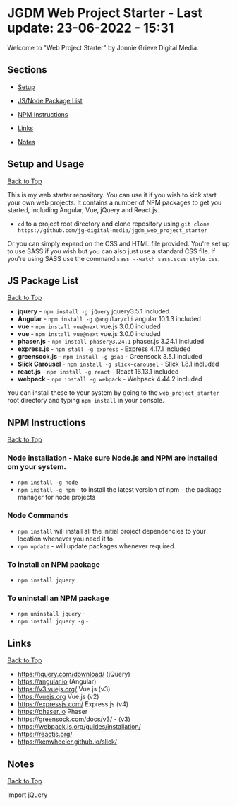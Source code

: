 # JGDM Web Project Starter - **Last update:** 23-06-2022  - 15:31

Welcome to "Web Project Starter" by Jonnie Grieve Digital Media. 

## **Sections**

  + [Setup](#setup-and-usage)

  + [JS/Node Package List](#js-package-list)

  + [NPM Instructions](#npm-instructions)
  
  + [Links](#links)
  
  + [Notes](#notes)

## Setup and Usage
[Back to Top](#sections)

This is my web starter repository. You can use it if you wish to kick start your own web projects. It contains a number of NPM packages to get you started, including Angular, Vue, jQuery and React.js.

+ ```cd``` to a project root directory and clone repository using ```git clone https://github.com/jg-digital-media/jgdm_web_project_starter```

Or you can simply expand on the CSS and HTML file provided.  You're set up to use SASS if you wish but you can also just use a standard CSS file.  If you're using SASS use the command `sass --watch sass.scss:style.css`. 

## JS Package List
[Back to Top](#sections)

+ **jquery**  - ```npm install -g jQuery``` jquery3.5.1 included
+ **Angular** - ```npm install -g @angular/cli``` angular 10.1.3 included
+ **vue** - ```npm install vue@next``` vue.js 3.0.0 included
+ **vue** - ```npm install vue@next``` vue.js 3.0.0 included
+ **phaser.js** - ```npm install phaser@3.24.1```  phaser.js 3.24.1 included
+ **express.js** - ```npm stall -g express``` - Express 4.17.1 included
+ **greensock.js** - ```npm install -g gsap``` - Greensock 3.5.1 included
+ **Slick Carousel** - ```npm install -g slick-carousel``` - Slick 1.8.1 included
+ **react.js** - ```npm install -g react``` - React 16.13.1 included
+ **webpack** - ```npm install -g webpack``` - Webpack 4.44.2 included

You can install these to your system by going to the ```web_project_starter``` root directory and typing ```npm install``` in your console.

## NPM Instructions
[Back to Top](#sections)


### Node installation - Make sure Node.js and NPM are installed om your system.
+ ```npm install -g node```
+ ```npm install -g npm``` - to install the latest version of npm - the package manager for node projects

### Node Commands

+ ```npm install``` will install all the initial project dependencies to your location whenever you need it to.
+ ```npm update``` - will update packages whenever required.

### To install an NPM package

+ ```npm install jquery```

### To uninstall an NPM package
+ ```npm uninstall jquery``` - 
+ ```npm install jquery -g``` - 


## Links
[Back to Top](#sections)

+ https://jquery.com/download/ (jQuery)
+ https://angular.io (Angular)
+ https://v3.vuejs.org/ Vue.js (v3)
+ https://vuejs.org Vue.js (v2)
+ https://expressjs.com/ Express.js (v4)
+ https://phaser.io Phaser 
+ https://greensock.com/docs/v3/ - (v3)
+ https://webpack.js.org/guides/installation/
+ https://reactjs.org/ 
+ https://kenwheeler.github.io/slick/ 


## Notes
[Back to Top](#sections)

import jQuery